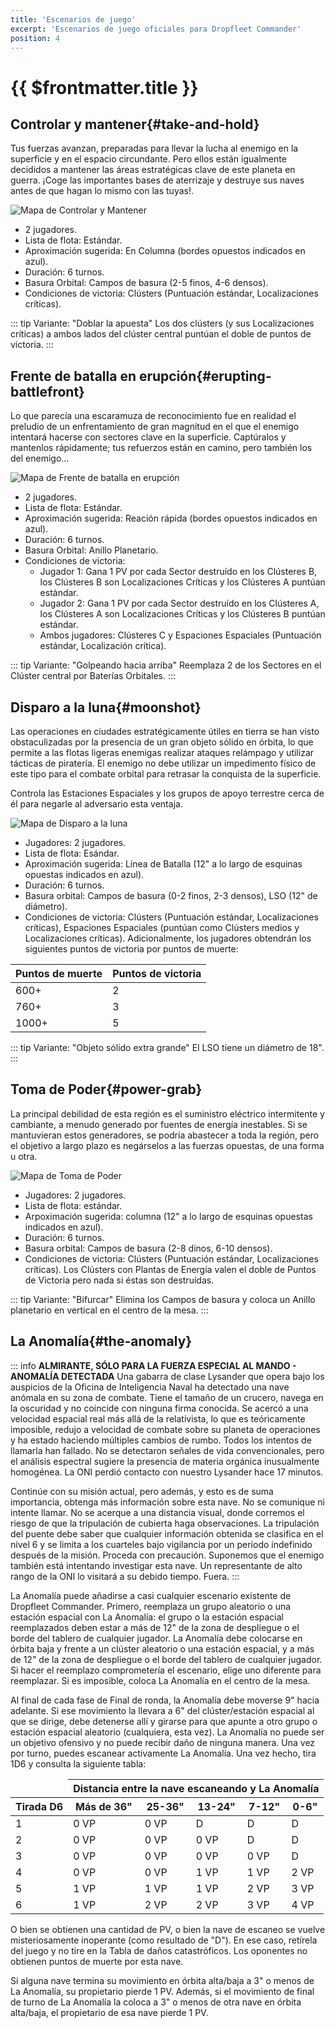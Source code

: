 ```yaml
---
title: 'Escenarios de juego'
excerpt: 'Escenarios de juego oficiales para Dropfleet Commander'
position: 4
---
```


# {{ $frontmatter.title }}

## Controlar y mantener{#take-and-hold}

Tus fuerzas avanzan, preparadas para llevar la lucha al enemigo en la superficie y en el espacio circundante. Pero ellos están igualmente decididos a mantener las áreas estratégicas clave de este planeta en guerra. ¡Coge las importantes bases de aterrizaje y destruye sus naves antes de que hagan lo mismo con las tuyas!.

![Mapa de Controlar y Mantener](/img/ui/400x400.svg "Controlar y Mantener")

* 2 jugadores.
* Lista de flota: Estándar.
* Aproximación sugerida: En Columna (bordes opuestos indicados en azul).
* Duración: 6 turnos.
* Basura Orbital: Campos de basura (2-5 finos, 4-6 densos).
* Condiciones de victoria: Clústers (Puntuación estándar, Localizaciones críticas).

::: tip Variante: "Doblar la apuesta"
Los dos clústers (y sus Localizaciones críticas) a ambos lados del clúster central puntúan el doble de puntos de victoria.
:::

## Frente de batalla en erupción{#erupting-battlefront}

Lo que parecía una escaramuza de reconocimiento fue en realidad el preludio de un enfrentamiento de gran magnitud en el que el enemigo intentará hacerse con sectores clave en la superficie. Captúralos y mantenlos rápidamente; tus refuerzos están en camino, pero también los del enemigo...

![Mapa de Frente de batalla en erupción](/img/ui/400x400.svg "Frente de batalla en erupción")

* 2 jugadores.
* Lista de flota: Estándar.
* Aproximación sugerida: Reación rápida (bordes opuestos indicados en azul).
* Duración: 6 turnos.
* Basura Orbital: Anillo Planetario.
* Condiciones de victoria:
  * Jugador 1: Gana 1 PV por cada Sector destruído en los Clústeres B, los Clústeres B son Localizaciones Críticas y los Clústeres A puntúan estándar.
  * Jugador 2: Gana 1 PV por cada Sector destruído en los Clústeres A, los Clústeres A son Localizaciones Críticas y los Clústeres B puntúan estándar.
  * Ambos jugadores: Clústeres C y Espaciones Espaciales (Puntuación estándar, Localización crítica).

::: tip Variante: "Golpeando hacia arriba"
Reemplaza 2 de los Sectores en el Clúster central por Baterías Orbitales.
:::

## Disparo a la luna{#moonshot}

Las operaciones en ciudades estratégicamente útiles en tierra se han visto obstaculizadas por la presencia de un gran objeto sólido en órbita, lo que permite a las flotas ligeras enemigas realizar ataques relámpago y utilizar tácticas de piratería. El enemigo no debe utilizar un impedimento físico de este tipo para el combate orbital para retrasar la conquista de la superficie.

Controla las Estaciones Espaciales y los grupos de apoyo terrestre cerca de él para negarle al adversario esta ventaja.

![Mapa de Disparo a la luna](/img/ui/400x400.svg "Disparo a la luna")

* Jugadores: 2 jugadores.
* Lista de flota: Esándar.
* Aproximación sugerida: Línea de Batalla (12" a lo largo de esquinas opuestas indicados en azul).
* Duración: 6 turnos.
* Basura orbital: Campos de basura (0-2 finos, 2-3 densos), LSO (12" de diámetro).
* Condiciones de victoria: Clústers (Puntuación estándar, Localizaciones críticas), Espaciones Espaciales (puntúan como Clústers medios y Localizaciones críticas). Adicionalmente, los jugadores obtendrán los siguientes puntos de victoria por puntos de muerte:

<table>
  <thead>
    <tr>
      <th>Puntos de muerte</th>
      <th>Puntos de victoria</th>
    </tr>
  </thead>
  <tbody>
    <tr>
      <td>600+</td>
      <td>2</td>
    </tr>
    <tr>
      <td>760+</td>
      <td>3</td>
    </tr>
    <tr>
      <td>1000+</td>
      <td>5</td>
    </tr>
  </tbody>
</table>

::: tip Variante: "Objeto sólido extra grande"
El LSO tiene un diámetro de 18".
:::

## Toma de Poder{#power-grab}

La principal debilidad de esta región es el suministro eléctrico intermitente y cambiante, a menudo generado por fuentes de energía inestables. Si se mantuvieran estos generadores, se podría abastecer a toda la región, pero el objetivo a largo plazo es negárselos a las fuerzas opuestas, de una forma u otra.

![Mapa de Toma de Poder](/img/ui/400x400.svg "Toma de Poder")

* Jugadores: 2 jugadores.
* Lista de flota: estándar.
* Arpoximación sugerida: columna (12" a lo largo de esquinas opuestas indicados en azul).
* Duración: 6 turnos.
* Basura orbital: Campos de basura (2-8 dinos, 6-10 densos).
* Condiciones de victoria: Clústers (Puntuación estándar, Localizaciones críticas). Los Clústers con Plantas de Energía valen el doble de Puntos de Victoria pero nada si éstas son destruídas.

::: tip Variante: "Bifurcar"
Elimina los Campos de basura y coloca un Anillo planetario en vertical en el centro de la mesa.
:::

## La Anomalía{#the-anomaly}

::: info **ALMIRANTE, SÓLO PARA LA FUERZA ESPECIAL AL MANDO - ANOMALÍA DETECTADA**
Una gabarra de clase Lysander que opera bajo los auspicios de la Oficina de Inteligencia Naval ha detectado una nave anómala en su zona de combate. Tiene el tamaño de un crucero, navega en la oscuridad y no coincide con ninguna firma conocida. Se acercó a una velocidad espacial real más allá de la relativista, lo que es teóricamente imposible, redujo a velocidad de combate sobre su planeta de operaciones y ha estado haciendo múltiples cambios de rumbo. Todos los intentos de llamarla han fallado. No se detectaron señales de vida convencionales, pero el análisis espectral sugiere la presencia de materia orgánica inusualmente homogénea. La ONI perdió contacto con nuestro Lysander hace 17 minutos.

Continúe con su misión actual, pero además, y esto es de suma importancia, obtenga más información sobre esta nave. No se comunique ni intente llamar. No se acerque a una distancia visual, donde corremos el riesgo de que la tripulación de cubierta haga observaciones. La tripulación del puente debe saber que cualquier información obtenida se clasifica en el nivel 6 y se limita a los cuarteles bajo vigilancia por un período indefinido después de la misión. Proceda con precaución. Suponemos que el enemigo también está intentando investigar esta nave. Un representante de alto rango de la ONI lo visitará a su debido tiempo. Fuera.
:::

La Anomalía puede añadirse a casi cualquier escenario existente de Dropfleet Commander. Primero, reemplaza un grupo aleatorio o una estación espacial con La Anomalía: el grupo o la estación espacial reemplazados deben estar a más de 12" de la zona de despliegue o el borde del tablero de cualquier jugador. La Anomalía debe colocarse en órbita baja y frente a un clúster aleatorio o una estación espacial, y a más de 12" de la zona de despliegue o el borde del tablero de cualquier jugador. Si hacer el reemplazo comprometería el escenario, elige uno diferente para reemplazar. Si es imposible, coloca La Anomalía en el centro de la mesa.

Al final de cada fase de Final de ronda, la Anomalía debe moverse 9" hacia adelante. Si ese movimiento la llevara a 6" del clúster/estación espacial al que se dirige, debe detenerse allí y girarse para que apunte a otro grupo o estación espacial aleatorio (cualquiera, esta vez). La Anomalía no puede ser un objetivo ofensivo y no puede recibir daño de ninguna manera.
Una vez por turno, puedes escanear activamente La Anomalía. Una vez hecho, tira 1D6 y consulta la siguiente tabla:

<table>
  <thead>
    <tr>
      <td>&nbsp;</td>
      <th colspan="5">Distancia entre la nave escaneando y La Anomalía</th>
    </tr>
    <tr>
      <th>Tirada D6</th>
      <th>Más de 36"</th>
      <th>25-36"</th>
      <th>13-24"</th>
      <th>7-12"</th>
      <th>0-6"</th>
    </tr>
  </thead>
  <tbody>
    <tr>
      <td>1</td>
      <td>0 VP</td>
      <td>0 VP</td>
      <td>D</td>
      <td>D</td>
      <td>D</td>
    </tr>
    <tr>
      <td>2</td>
      <td>0 VP</td>
      <td>0 VP</td>
      <td>0 VP</td>
      <td>D</td>
      <td>D</td>
    </tr>
    <tr>
      <td>3</td>
      <td>0 VP</td>
      <td>0 VP</td>
      <td>0 VP</td>
      <td>0 VP</td>
      <td>D</td>
    </tr>
    <tr>
      <td>4</td>
      <td>0 VP</td>
      <td>0 VP</td>
      <td>1 VP</td>
      <td>1 VP</td>
      <td>2 VP</td>
    </tr>
    <tr>
      <td>5</td>
      <td>1 VP</td>
      <td>1 VP</td>
      <td>1 VP</td>
      <td>2 VP</td>
      <td>3 VP</td>
    </tr>
    <tr>
      <td>6</td>
      <td>1 VP</td>
      <td>2 VP</td>
      <td>2 VP</td>
      <td>3 VP</td>
      <td>4 VP</td>
    </tr>
  </tbody>
</table>

O bien se obtienen una cantidad de PV, o bien la nave de escaneo se vuelve misteriosamente inoperante (como resultado de "D"). En ese caso, retírela del juego y no tire en la Tabla de daños catastróficos. Los oponentes no obtienen puntos de muerte por esta nave.

Si alguna nave termina su movimiento en órbita alta/baja a 3" o menos de La Anomalía, su propietario pierde 1 PV. Además, si el movimiento de final de turno de La Anomalía la coloca a 3" o menos de otra nave en órbita alta/baja, el propietario de esa nave pierde 1 PV.
